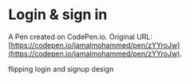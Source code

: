 # Login & sign in

A Pen created on CodePen.io. Original URL: [https://codepen.io/jamalmohammed/pen/zYYroJw](https://codepen.io/jamalmohammed/pen/zYYroJw).

flipping login and signup design
